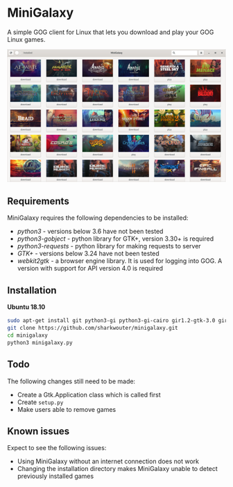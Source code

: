 # MiniGalaxy

A simple GOG client for Linux that lets you download and play your GOG Linux games.

![screenshot](screenshot.png?raw=true)

## Requirements

MiniGalaxy requires the following dependencies to be installed:

* *python3* - versions below 3.6 have not been tested
* *python3-gobject* - python library for GTK+, version 3.30+ is required
* *python3-requests* - python library for making requests to server
* *GTK+* - versions below 3.24 have not been tested
* *webkit2gtk* - a browser engine library. It is used for logging into GOG. A version with support for API version 4.0 is required

## Installation

**Ubuntu 18.10**

```sh
sudo apt-get install git python3-gi python3-gi-cairo gir1.2-gtk-3.0 gir1.2-webkit2-4.0 python3-requests
git clone https://github.com/sharkwouter/minigalaxy.git
cd minigalaxy
python3 minigalaxy.py
```

## Todo

The following changes still need to be made:

* Create a Gtk.Application class which is called first
* Create ``setup.py``
* Make users able to remove games

## Known issues

Expect to see the following issues:

* Using MiniGalaxy without an internet connection does not work
* Changing the installation directory makes MiniGalaxy unable to detect previously installed games
